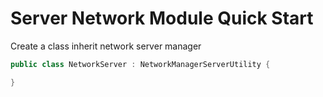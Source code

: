 # Server Network Module Quick Start

Create a class inherit network server manager

```csharp
public class NetworkServer : NetworkManagerServerUtility {

}
```